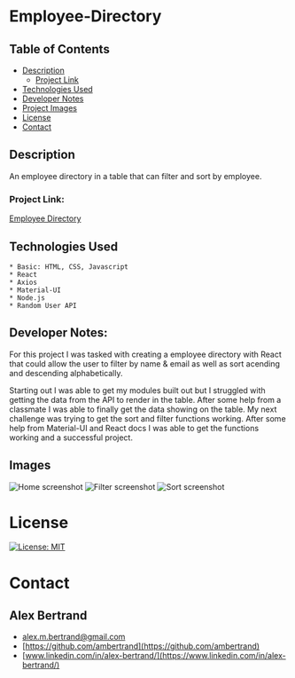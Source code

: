 # Employee-Directory

##  Table of Contents
 * [Description](#description)
    * [Project Link](#project-link)
 * [Technologies Used](#technologies-used)
 * [Developer Notes](#developer-notes)
 * [Project Images](#project-images)
 * [License](#license)
 * [Contact](#contact)

## Description
 An employee directory in a table that can filter and sort by employee.

### Project Link:
[Employee Directory](https://ambertrand.github.io/Employee-Directory/)

## Technologies Used
    * Basic: HTML, CSS, Javascript
    * React
    * Axios
    * Material-UI
    * Node.js
    * Random User API
    

## Developer Notes:
For this project I was tasked with creating a employee directory with React that could allow the user to filter by name & email as well as sort acending and descending alphabetically.

Starting out I was able to get my modules built out but I struggled with getting the data from the API to render in the table.  After some help from a classmate I was able to finally get the data showing on the table.  My next challenge was trying to get the sort and filter functions working.  After some help from Material-UI and React docs I was able to get the functions working and a successful project.



## Images
![Home screenshot](https://user-images.githubusercontent.com/65721950/97810495-49697780-1c42-11eb-95ef-29cd9ef79e38.png)
![Filter screenshot](https://user-images.githubusercontent.com/65721950/97810497-4b333b00-1c42-11eb-8726-8b6c4437f7fb.png)
![Sort screenshot](https://user-images.githubusercontent.com/65721950/97810499-4c646800-1c42-11eb-9fb7-1dd29cf07128.png)


# License
[![License: MIT](https://img.shields.io/badge/License-MIT-yellow.svg)](https://opensource.org/licenses/MIT)

# Contact

## Alex Bertrand
* [alex.m.bertrand@gmail.com](alex.m.bertrand@gmail.com)
* [https://github.com/ambertrand](https://github.com/ambertrand)
* [www.linkedin.com/in/alex-bertrand/](https://www.linkedin.com/in/alex-bertrand/)